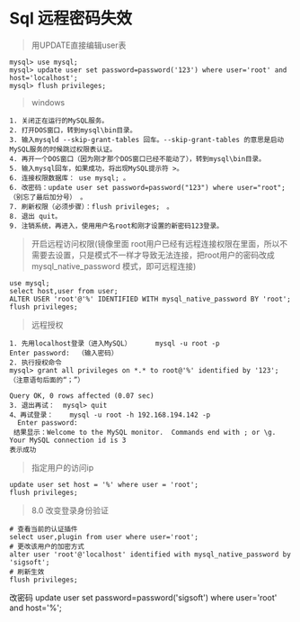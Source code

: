 # Sql 远程密码失效

>用UPDATE直接编辑user表 
```text
mysql> use mysql; 
mysql> update user set password=password('123') where user='root' and host='localhost'; 
mysql> flush privileges; 
```

>windows
```text
1. 关闭正在运行的MySQL服务。 
2. 打开DOS窗口，转到mysql\bin目录。 
3. 输入mysqld --skip-grant-tables 回车。--skip-grant-tables 的意思是启动MySQL服务的时候跳过权限表认证。 
4. 再开一个DOS窗口（因为刚才那个DOS窗口已经不能动了），转到mysql\bin目录。 
5. 输入mysql回车，如果成功，将出现MySQL提示符 >。 
6. 连接权限数据库： use mysql; 。 
6. 改密码：update user set password=password("123") where user="root";（别忘了最后加分号） 。 
7. 刷新权限（必须步骤）：flush privileges;　。 
8. 退出 quit。 
9. 注销系统，再进入，使用用户名root和刚才设置的新密码123登录。
``` 

>开启远程访问权限(镜像里面 root用户已经有远程连接权限在里面，所以不需要去设置，只是模式不一样才导致无法连接，把root用户的密码改成 mysql_native_password 模式，即可远程连接)

```text
use mysql;
select host,user from user;
ALTER USER 'root'@'%' IDENTIFIED WITH mysql_native_password BY 'root';
flush privileges;
```

>远程授权

```text
1. 先用localhost登录（进入MySQL）      mysql -u root -p
Enter password:  （输入密码）
2. 执行授权命令
mysql> grant all privileges on *.* to root@'%' identified by '123';  （注意语句后面的“；”）

Query OK, 0 rows affected (0.07 sec)
3. 退出再试：  mysql> quit
4、再试登录：    mysql -u root -h 192.168.194.142 -p
  Enter password: 
 结果显示：Welcome to the MySQL monitor.  Commands end with ; or \g.
Your MySQL connection id is 3
表示成功
```


>指定用户的访问ip
```text
update user set host = '%' where user = 'root'; 
flush privileges;
```

> 8.0 改变登录身份验证 
```
# 查看当前的认证插件
select user,plugin from user where user='root';
# 更改该用户的加密方式
alter user 'root'@'localhost' identified with mysql_native_password by 'sigsoft';
# 刷新生效
flush privileges;
```


改密码
update user set password=password('sigsoft') where user='root' and host='%';

























